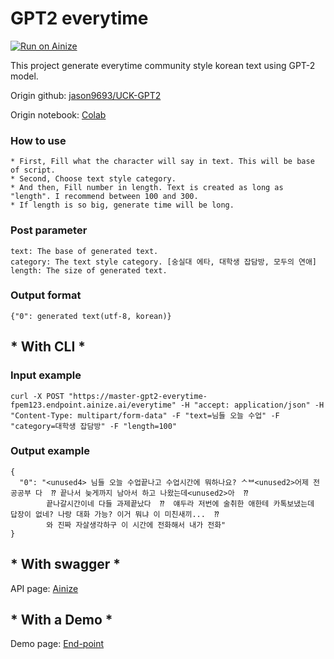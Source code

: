 # GPT2 everytime

[![Run on Ainize](https://ainize.ai/images/run_on_ainize_button.svg)](https://ainize.web.app/redirect?git_repo=https://github.com/fpem123/gpt2-everytime)

This project generate everytime community style korean text using GPT-2 model.

Origin github: [jason9693/UCK-GPT2](https://github.com/jason9693/UCK-GPT2)

Origin notebook: [Colab](https://colab.research.google.com/drive/1p6DIxsesi3eJNPwFwvMw0MeM5LkSGoPW?usp=sharing&fbclid=IwAR1kejoqnhL738Za3M_BsGnjjJrayGq5AG3hH8UUBX3dRwCK6JvT4loZ88A#scrollTo=fJWeAhLF7rdh)

### How to use

    * First, Fill what the character will say in text. This will be base of script.
    * Second, Choose text style category.
    * And then, Fill number in length. Text is created as long as "length". I recommend between 100 and 300.
    * If length is so big, generate time will be long.

### Post parameter

    text: The base of generated text.
    category: The text style category. [숭실대 에타, 대학생 잡담방, 모두의 연애]
    length: The size of generated text.


### Output format

    {"0": generated text(utf-8, korean)}


## * With CLI *

### Input example

    curl -X POST "https://master-gpt2-everytime-fpem123.endpoint.ainize.ai/everytime" -H "accept: application/json" -H "Content-Type: multipart/form-data" -F "text=님들 오늘 수업" -F "category=대학생 잡담방" -F "length=100"

### Output example


    {
      "0": "<unused4> 님들 오늘 수업끝나고 수업시간에 뭐하나요? ᄉᄇ<unused2>어제 전공공부 다  ⁇ 끝나서 늦게까지 남아서 하고 나왔는데<unused2>아  ⁇
            끝나갈시간이네 다들 과제끝났다  ⁇  얘두라 저번에 술취한 애한테 카톡보냈는데 답장이 없네? 나랑 대화 가능? 이거 뭐냐 이 미친새끼...  ⁇  
            와 진짜 자살생각하구 이 시간에 전화해서 내가 전화"
    }


## * With swagger *

API page: [Ainize](https://ainize.ai/fpem123/gpt2-everytime?branch=master)

## * With a Demo *

Demo page: [End-point](https://master-gpt2-everytime-fpem123.endpoint.ainize.ai/)
